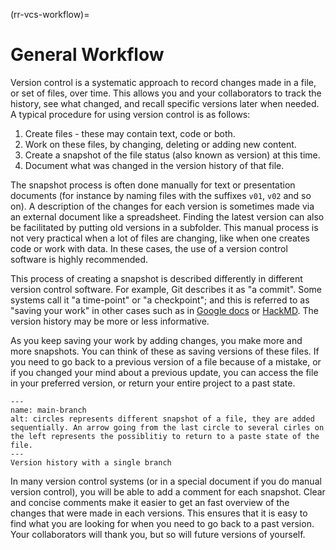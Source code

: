 (rr-vcs-workflow)=
# General Workflow

Version control is a systematic approach to record changes made in a file, or set of files, over time.
This allows you and your collaborators to track the history, see what changed, and recall specific versions later when needed.
A typical procedure for using version control is as follows:

1. Create files - these may contain text, code or both.
2. Work on these files, by changing, deleting or adding new content.
3. Create a snapshot of the file status (also known as version) at this time.
4. Document what was changed in the version history of that file.

The snapshot process is often done manually for text or presentation documents (for instance by naming files with the suffixes `v01`, `v02` and so on). 
A description of the changes for each version is sometimes made via an external document like a spreadsheet.
Finding the latest version can also be facilitated by putting old versions in a subfolder.
This manual process is not very practical when a lot of files are changing, like when one creates code or work with data.
In these cases, the use of a version control software is highly recommended.


This process of creating a snapshot is described differently in different version control software.
For example, Git describes it as "a commit". Some systems call it "a time-point" or "a checkpoint";
and this is referred to as "saving your work" in other cases such as in [Google docs](https://docs.google.com/) or [HackMD](http://hackmd.io/).
The version history may be more or less informative.

As you keep saving your work by adding changes, you make more and more snapshots.
You can think of these as saving versions of these files.
If you need to go back to a previous version of a file because of a mistake, or if you changed your mind about a previous update, you can access the file in your preferred version, or return your entire project to a past state.


```{figure} ../../figures/main-branch.*
---
name: main-branch
alt: circles represents different snapshot of a file, they are added sequentially. An arrow going from the last circle to several cirles on the left represents the possiblitiy to return to a paste state of the file.
---
Version history with a single branch
```

In many version control systems (or in a special document if you do manual version control), you will be able to add a comment for each snapshot.
Clear and concise comments make it easier to get an fast overview of the changes that were made in each versions.
This ensures that it is easy to find what you are looking for when you need to go back to a past version.
Your collaborators will thank you, but so will future versions of yourself.
